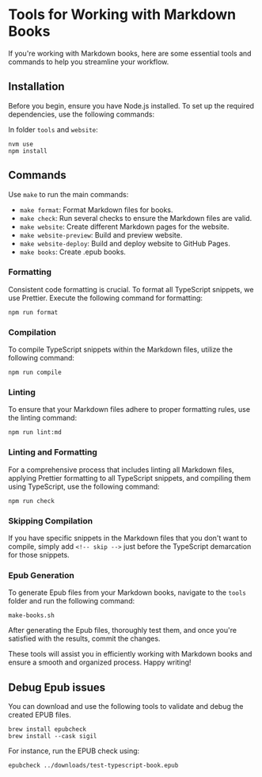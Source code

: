 # Tools for Working with Markdown Books

If you're working with Markdown books, here are some essential tools and commands to help you streamline your workflow.

## Installation

Before you begin, ensure you have Node.js installed. To set up the required dependencies, use the following commands:

In folder `tools` and `website`:

```shell
nvm use
npm install
```

## Commands

Use `make` to run the main commands:

* `make format`: Format Markdown files for books.
* `make check`: Run several checks to ensure the Markdown files are valid.
* `make website`: Create different Markdown pages for the website.
* `make website-preview`: Build and preview website.
* `make website-deploy`: Build and deploy website to GitHub Pages.
* `make books`: Create .epub books.

### Formatting

Consistent code formatting is crucial. To format all TypeScript snippets, we use Prettier. Execute the following command for formatting:

```shell
npm run format
```

### Compilation

To compile TypeScript snippets within the Markdown files, utilize the following command:

```shell
npm run compile
```

### Linting

To ensure that your Markdown files adhere to proper formatting rules, use the linting command:

```shell
npm run lint:md
```

### Linting and Formatting

For a comprehensive process that includes linting all Markdown files, applying Prettier formatting to all TypeScript snippets, and compiling them using TypeScript, use the following command:

```shell
npm run check
```

### Skipping Compilation

If you have specific snippets in the Markdown files that you don't want to compile, simply add `<!-- skip -->` just before the TypeScript demarcation for those snippets.

### Epub Generation

To generate Epub files from your Markdown books, navigate to the `tools` folder and run the following command:

```shell
make-books.sh
```

After generating the Epub files, thoroughly test them, and once you're satisfied with the results, commit the changes.

These tools will assist you in efficiently working with Markdown books and ensure a smooth and organized process. Happy writing!

## Debug Epub issues

You can download and use the following tools to validate and debug the created EPUB files.

```shell
brew install epubcheck
brew install --cask sigil
```

For instance, run the EPUB check using:

```shell
epubcheck ../downloads/test-typescript-book.epub
```